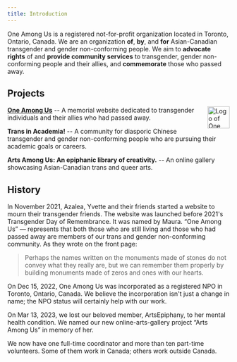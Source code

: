 ```yaml
---
title: Introduction
---
```


One Among Us is a registered not-for-profit organization located in Toronto, Ontario, Canada.
We are an organization **of**, **by**, and **for** Asian-Canadian transgender and gender non-conforming people.
We aim to **advocate rights** of and **provide community services** to transgender, gender non-conforming people and their allies, and **commemorate** those who passed away. 

## Projects

[**One Among Us**](https://one-among.us) --
  <img src=https://www.one-among.us/favicon-large.png style="width:50px;height:50px;border:none;padding-top:0px;padding-left:5px;margin:0px;float:inline-end;" alt="Logo of One Among Us">A memorial website dedicated to transgender individuals and their allies who had passed away.

**Trans in Academia!** --
A community for diasporic Chinese transgender and gender non-conforming people who are pursuing their academic goals or careers.

**Arts Among Us: An epiphanic library of creativity.** --
An online gallery showcasing Asian-Canadian trans and queer arts.

## History

In November 2021, Azalea, Yvette and their friends started a website to mourn their transgender friends.
The website was launched before 2021's Transgender Day of Remembrance.
It was named by Maura.
“One Among Us” — represents that both those who are still living and those who had passed away are members of our trans and gender non-conforming community.
As they wrote on the front page:

> Perhaps the names written on the monuments made of stones do not convey what they really are, but we can remember them properly by building monuments made of zeros and ones with our hearts.

On Dec 15, 2022, One Among Us was incorporated as a registered NPO in Toronto, Ontario, Canada. We believe the incorporation isn't just a change in name; the NPO status will certainly help with our work.

On Mar 13, 2023, we lost our beloved member, ArtsEpiphany, to her mental health condition. We named our new online-arts-gallery project “Arts Among Us” in memory of her.

We now have one full-time coordinator and more than ten part-time volunteers. Some of them work in Canada; others work outside Canada.
